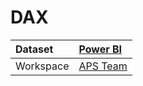 



# DAX

|Dataset|[Power BI](./../Power-BI.md)|
| :--- | :--- |
|Workspace|[APS Team](../../Workspaces/APS-Team.md)|
